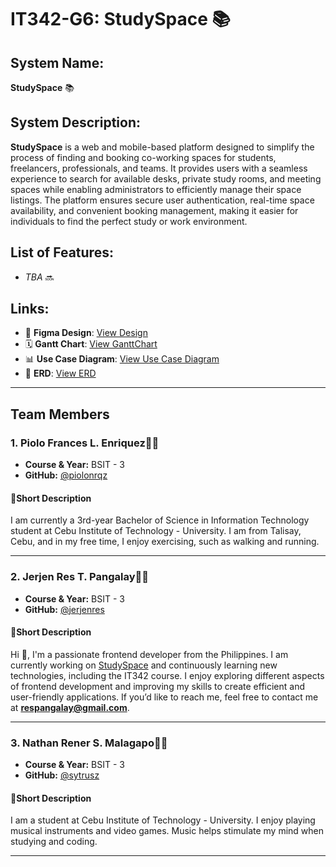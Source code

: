 # **IT342-G6: StudySpace** 📚

## **System Name:**
**StudySpace** 📚


## **System Description:**
**StudySpace** is a web and mobile-based platform designed to simplify the process of finding and booking co-working spaces for students, freelancers, professionals, and teams. It provides users with a seamless experience to search for available desks, private study rooms, and meeting spaces while enabling administrators to efficiently manage their space listings. The platform ensures secure user authentication, real-time space availability, and convenient booking management, making it easier for individuals to find the perfect study or work environment.

## **List of Features:**
- _TBA_ 🔜

## **Links:**
- 🎨 **Figma Design**: [View Design](https://www.figma.com/design/UzWxHlyvLYQ9w2bG8DFiVg/Untitled?node-id=0-1&t=P5EEaX5w4euXrPKC-1)
- 🗓️ **Gantt Chart**: [View GanttChart](https://cebuinstituteoftechnology-my.sharepoint.com/:x:/g/personal/piolofrances_enriquez_cit_edu/EVlZEJ6-lRRMqT0rcz-dJMEBkSxhEP6_ht1xJ2wotC-O7g?e=GNIZlA)
- 📊 **Use Case Diagram**: [View Use Case Diagram](https://lucid.app/lucidchart/549ca4eb-1057-49ca-9117-53fa833c3286/edit?viewport_loc=-194%2C94%2C3010%2C1413%2C.Q4MUjXso07N&invitationId=inv_8e2d5e17-e7a8-49c1-884c-10f8a027c47a)
- 📑 **ERD**: [View ERD](https://lucid.app/lucidchart/3540d40b-3181-48e3-8833-ee78be5f3a35/edit?view_items=PC-SP5FsH_zY&invitationId=inv_a0702a93-f6ee-4b80-b53c-266bb931f6ae)

---

## **Team Members**

### **1. Piolo Frances L. Enriquez**👨‍💻
- **Course & Year:** BSIT - 3
- **GitHub:** [@piolonrqz](https://github.com/piolonrqz)

#### 💫**Short Description**
I am currently a 3rd-year Bachelor of Science in Information Technology student at Cebu Institute of Technology - University. I am from Talisay, Cebu, and in my free time, I enjoy exercising, such as walking and running.

---

### **2. Jerjen Res T. Pangalay**👨‍💻
- **Course & Year:** BSIT - 3
- **GitHub:** [@jerjenres](https://github.com/jerjenres)

#### 💫**Short Description**
Hi 👋, I'm a passionate frontend developer from the Philippines. I am currently working on [StudySpace](https://github.com/piolonrqz/IT342-G6-StudySpace) and continuously learning new technologies, including the IT342 course. I enjoy exploring different aspects of frontend development and improving my skills to create efficient and user-friendly applications. If you’d like to reach me, feel free to contact me at **respangalay@gmail.com**.

---

### **3. Nathan Rener S. Malagapo**👨‍💻
- **Course & Year:** BSIT - 3
- **GitHub:** [@sytrusz](https://github.com/sytrusz)

#### 💫**Short Description**
I am a student at Cebu Institute of Technology - University. I enjoy playing musical instruments and video games. Music helps stimulate my mind when studying and coding.

---
